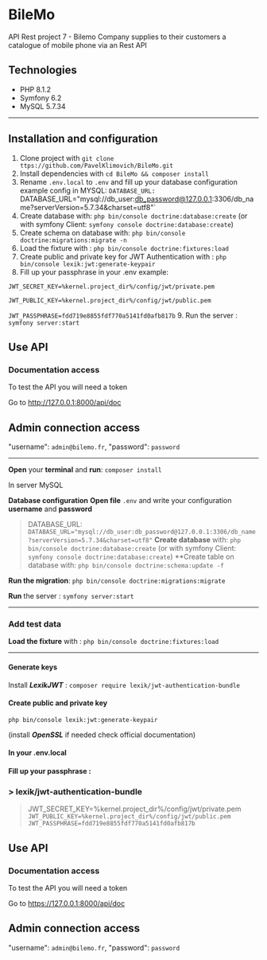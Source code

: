 # BileMo

API Rest project 7 -
Bilemo Company supplies to their customers a catalogue of mobile phone via an Rest API
## Technologies
<ul>
 <li>PHP 8.1.2</li>
 <li>Symfony 6.2</li> 
 <li>MySQL 5.7.34</li> 
</ul>

<hr>

## Installation and configuration

1. Clone project with `git clone ttps://github.com/PavelKlimovich/BileMo.git`
2. Install dependencies with `cd BileMo && composer install`
3. Rename `.env.local` to `.env` and fill up your database configuration
example config in MYSQL: `DATABASE_URL: `DATABASE_URL="mysql://db_user:db_password@127.0.0.1:3306/db_name?serverVersion=5.7.34&charset=utf8"`
4. Create database with: `php bin/console doctrine:database:create` (or with symfony Client: `symfony console doctrine:database:create`)
5. Create schema on database with: `php bin/console doctrine:migrations:migrate -n`
6. Load the fixture with :  `php bin/console doctrine:fixtures:load`
7. Create public and private key for JWT Authentication with : `php bin/console lexik:jwt:generate-keypair`
8. Fill up your passphrase in your .env
example: 

`JWT_SECRET_KEY=%kernel.project_dir%/config/jwt/private.pem`

`JWT_PUBLIC_KEY=%kernel.project_dir%/config/jwt/public.pem`

`JWT_PASSPHRASE=fdd719e8855fdf770a5141fd0afb817b`
9. Run the server : `symfony server:start`

## Use API

### Documentation access

To test the API you will need a token

Go to http://127.0.0.1:8000/api/doc


## Admin connection access

"username": `admin@bilemo.fr`,
"password": `password`


<hr>

**Open** your **terminal** and **run**: `composer install`


In server MySQL

**Database configuration**
**Open file** `.env` and write your configuration **username** and **password** 

> DATABASE_URL: `DATABASE_URL="mysql://db_user:db_password@127.0.0.1:3306/db_name?serverVersion=5.7.34&charset=utf8"`
**Create database** with: `php bin/console doctrine:database:create` (or with symfony Client: `symfony console doctrine:database:create`)
**Create table on database with: `php bin/console doctrine:schema:update -f`

**Run the migration**: `php bin/console doctrine:migrations:migrate`

**Run** the server : `symfony server:start`
<hr>

### Add test data
**Load the fixture** with :  `php bin/console doctrine:fixtures:load`
<hr>

#### Generate keys

Install ***LexikJWT*** : `composer require lexik/jwt-authentication-bundle` 

#### Create public and private key 

`php bin/console lexik:jwt:generate-keypair`

(install ***OpenSSL*** if needed check official documentation)

#### In your .env.local

#### Fill up your passphrase :

### > lexik/jwt-authentication-bundle ###

 >JWT_SECRET_KEY=%kernel.project_dir%/config/jwt/private.pem`
JWT_PUBLIC_KEY=%kernel.project_dir%/config/jwt/public.pem 
 JWT_PASSPHRASE=fdd719e8855fdf770a5141fd0afb817b`


## Use API

### Documentation access

To test the API you will need a token

Go to https://127.0.0.1:8000/api/doc


## Admin connection access

"username": `admin@bilemo.fr`,
"password": `password`

